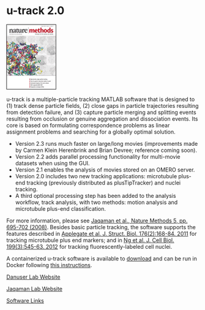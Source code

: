 # u-track 2.0

![Alt Text](img/utrack.gif?raw=true)

u-track is a multiple-particle tracking MATLAB software that is designed to (1) track dense particle fields, (2) close gaps in particle trajectories resulting from detection failure, and (3) capture particle merging and splitting events resulting from occlusion or genuine aggregation and dissociation events. Its core is based on formulating correspondence problems as linear assignment problems and searching for a globally optimal solution.

- Version 2.3 runs much faster on large/long movies (improvements made by Carmen Klein Herenbrink and Brian Devree; reference coming soon).
- Version 2.2 adds parallel processing functionality for multi-movie datasets when using the GUI.
- Version 2.1 enables the analysis of movies stored on an OMERO server.
- Version 2.0 includes two new tracking applications: microtubule plus-end tracking (previously distributed as plusTipTracker) and nuclei tracking.
- A third optional processing step has been added to the analysis workflow, track analysis, with two methods: motion analysis and microtubule plus-end classification.

For more information, please see [Jaqaman et al., Nature Methods 5, pp. 695-702 (2008)](http://www.nature.com/nmeth/journal/v5/n8/full/nmeth.1237.html). Besides basic particle tracking, the software supports the features described in [Applegate et al. J. Struct. Biol. 176(2):168-84. 2011](https://www.ncbi.nlm.nih.gov/pubmed/21821130) for tracking microtubule plus end markers; and in [Ng et al. J. Cell Biol. 199(3):545-63. 2012](https://www.ncbi.nlm.nih.gov/pubmed/23091067) for tracking fluorescently-labeled cell nuclei.

A containerized u-track software is available to [download](https://hub.docker.com/repository/docker/jennyzouutsw/utrack2.3) and can be run in Docker following [this instructions](https://github.com/JennyZouUTSW/auto-docker/blob/develop/utrack2018b/README.md).

[Danuser Lab Website](https://www.danuserlab-utsw.org/)

[Jaqaman Lab Website](https://www.utsouthwestern.edu/labs/jaqaman/)

[Software Links](https://github.com/DanuserLab/)
